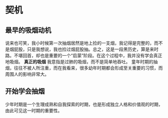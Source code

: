 # 契机
## 最早的吸烟动机
说来也可笑，我小时候第一次抽烟居然是地上捡的一支烟，我记得是完整的，而不是烟屁股，只是我想说，我也捡过烟屁股抽。总之，这是一段黑历史，算是来时路。不堪回首，却也是重要的一个“启蒙”阶段。在这个过程中，我并没有学会真正地吸烟。
**真正的吸烟** 我意指是过肺的吸烟，而不是简单地吞吐。
童年时期的抽烟，往往不被人所注重，而在我看来，很多幼年时期都会形成至关重要的习惯，而周围人的影响非常大。
## 开始学会抽烟
少年时期是一个生理成熟和自我探索的时期，也是形成独立人格和价值观的时期，由此可见这一时期的重要性。




<!--stackedit_data:
eyJoaXN0b3J5IjpbLTEzOTA5MjcxOTQsMTEwOTA4Mzk3Miw5OT
IwNTg3NzIsLTExNDU1OTY0NCwtMTI5NjQ0NzAxMywtMzI1OTQy
MDYxLDczMzE3NjI5MSw4NDk2Nzk5NTBdfQ==
-->